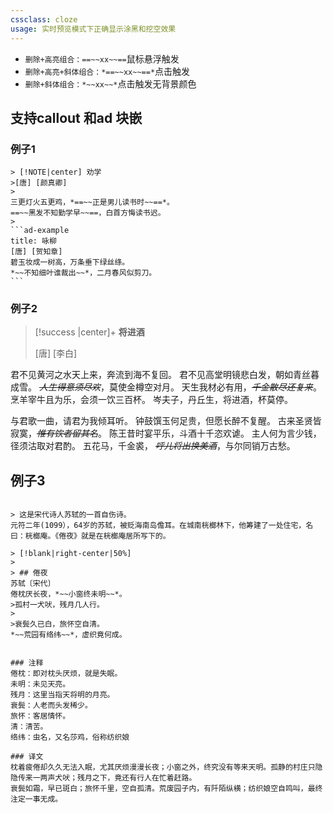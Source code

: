 ```yaml
---
cssclass: cloze
usage: 实时预览模式下正确显示涂黑和挖空效果
---
```



- `删除+高亮组合：==~~xx~~==`鼠标悬浮触发
- `删除+高亮+斜体组合：*==~~xx~~==*`点击触发
- `删除+斜体组合：*~~xx~~*`点击触发无背景颜色

## 支持callout 和ad 块嵌
### 例子1 
````ad-flex
> [!NOTE|center] 劝学
>[唐] [颜真卿]
>
三更灯火五更鸡，*==~~正是男儿读书时~~==*。
==~~黑发不知勤学早~~==，白首方悔读书迟。
>
```ad-example
title: 咏柳
[唐] [贺知章]
碧玉妆成一树高，万条垂下绿丝绦。
*~~不知细叶谁裁出~~*，二月春风似剪刀。
```
````

### 例子2
> [!success |center]+  **将进酒**
>
>[唐] [李白]
>
君不见黄河之水天上来，奔流到海不复回。
君不见高堂明镜悲白发，朝如青丝暮成雪。
*~~人生得意须尽欢~~*，莫使金樽空对月。
天生我材必有用，*~~千金散尽还复来~~*。
烹羊宰牛且为乐，会须一饮三百杯。
岑夫子，丹丘生，将进酒，杯莫停。
>
与君歌一曲，请君为我倾耳听。
钟鼓馔玉何足贵，但愿长醉不复醒。
古来圣贤皆寂寞，*~~惟有饮者留其名~~*。
陈王昔时宴平乐，斗酒十千恣欢谑。
主人何为言少钱，径须沽取对君酌。
五花马，千金裘，
*~~呼儿将出换美酒~~*，与尔同销万古愁。 

## 例子3

```ad-blank

> 这是宋代诗人苏轼的一首自伤诗。
元符二年(1099），64岁的苏轼，被贬海南岛儋耳。在城南桄榔林下，他筹建了一处住宅，名曰：桄榔庵。《倦夜》就是在桄榔庵居所写下的。

> [!blank|right-center|50%] 
> 
> ## 倦夜
苏轼〔宋代〕
倦枕厌长夜，*~~小窗终未明~~*。
>孤村一犬吠，残月几人行。
>
>衰鬓久已白，旅怀空自清。
*~~荒园有络纬~~*，虚织竟何成。


### 注释
倦枕：即对枕头厌烦，就是失眠。
未明：未见天亮。
残月：这里当指天将明的月亮。
衰鬓：人老而头发稀少。
旅怀：客居情怀。
清：清苦。
络纬：虫名，又名莎鸡，俗称纺织娘

### 译文
枕着疲倦却久久无法入眠，尤其厌烦漫漫长夜；小窗之外，终究没有等来天明。孤静的村庄只隐隐传来一两声犬吠；残月之下，竟还有行人在忙着赶路。
衰鬓如霜，早已斑白；旅怀千里，空自孤清。荒废园子内，有阡陌纵横；纺织娘空自鸣叫，最终注定一事无成。

```
